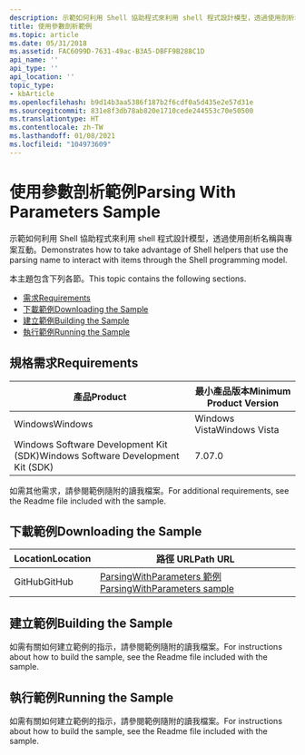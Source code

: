 ```yaml
---
description: 示範如何利用 Shell 協助程式來利用 shell 程式設計模型，透過使用剖析名稱與專案互動。
title: 使用參數剖析範例
ms.topic: article
ms.date: 05/31/2018
ms.assetid: FAC6099D-7631-49ac-B3A5-DBFF9B288C1D
api_name: ''
api_type: ''
api_location: ''
topic_type:
- kbArticle
ms.openlocfilehash: b9d14b3aa5386f187b2f6cdf0a5d435e2e57d31e
ms.sourcegitcommit: 831e8f3db78ab820e1710cede244553c70e50500
ms.translationtype: HT
ms.contentlocale: zh-TW
ms.lasthandoff: 01/08/2021
ms.locfileid: "104973609"
---
```

# <a name="parsing-with-parameters-sample"></a><span data-ttu-id="477c6-103">使用參數剖析範例</span><span class="sxs-lookup"><span data-stu-id="477c6-103">Parsing With Parameters Sample</span></span>

<span data-ttu-id="477c6-104">示範如何利用 Shell 協助程式來利用 shell 程式設計模型，透過使用剖析名稱與專案互動。</span><span class="sxs-lookup"><span data-stu-id="477c6-104">Demonstrates how to take advantage of Shell helpers that use the parsing name to interact with items through the Shell programming model.</span></span>

<span data-ttu-id="477c6-105">本主題包含下列各節。</span><span class="sxs-lookup"><span data-stu-id="477c6-105">This topic contains the following sections.</span></span>

-   [<span data-ttu-id="477c6-106">需求</span><span class="sxs-lookup"><span data-stu-id="477c6-106">Requirements</span></span>](#requirements)
-   [<span data-ttu-id="477c6-107">下載範例</span><span class="sxs-lookup"><span data-stu-id="477c6-107">Downloading the Sample</span></span>](#downloading-the-sample)
-   [<span data-ttu-id="477c6-108">建立範例</span><span class="sxs-lookup"><span data-stu-id="477c6-108">Building the Sample</span></span>](#building-the-sample)
-   [<span data-ttu-id="477c6-109">執行範例</span><span class="sxs-lookup"><span data-stu-id="477c6-109">Running the Sample</span></span>](#running-the-sample)

## <a name="requirements"></a><span data-ttu-id="477c6-110">規格需求</span><span class="sxs-lookup"><span data-stu-id="477c6-110">Requirements</span></span>



| <span data-ttu-id="477c6-111">產品</span><span class="sxs-lookup"><span data-stu-id="477c6-111">Product</span></span>                                | <span data-ttu-id="477c6-112">最小產品版本</span><span class="sxs-lookup"><span data-stu-id="477c6-112">Minimum Product Version</span></span> |
|----------------------------------------|-------------------------|
| <span data-ttu-id="477c6-113">Windows</span><span class="sxs-lookup"><span data-stu-id="477c6-113">Windows</span></span>                                | <span data-ttu-id="477c6-114">Windows Vista</span><span class="sxs-lookup"><span data-stu-id="477c6-114">Windows Vista</span></span>           |
| <span data-ttu-id="477c6-115">Windows Software Development Kit (SDK)</span><span class="sxs-lookup"><span data-stu-id="477c6-115">Windows Software Development Kit (SDK)</span></span> | <span data-ttu-id="477c6-116">7.0</span><span class="sxs-lookup"><span data-stu-id="477c6-116">7.0</span></span>                     |



 

<span data-ttu-id="477c6-117">如需其他需求，請參閱範例隨附的讀我檔案。</span><span class="sxs-lookup"><span data-stu-id="477c6-117">For additional requirements, see the Readme file included with the sample.</span></span>

## <a name="downloading-the-sample"></a><span data-ttu-id="477c6-118">下載範例</span><span class="sxs-lookup"><span data-stu-id="477c6-118">Downloading the Sample</span></span>

| <span data-ttu-id="477c6-119">Location</span><span class="sxs-lookup"><span data-stu-id="477c6-119">Location</span></span>      | <span data-ttu-id="477c6-120">路徑 URL</span><span class="sxs-lookup"><span data-stu-id="477c6-120">Path URL</span></span>                                                                                             |
|---------------|------------------------------------------------------------------------------------------------------|
| <span data-ttu-id="477c6-121">GitHub</span><span class="sxs-lookup"><span data-stu-id="477c6-121">GitHub</span></span>  | [<span data-ttu-id="477c6-122">ParsingWithParameters 範例</span><span class="sxs-lookup"><span data-stu-id="477c6-122">ParsingWithParameters sample</span></span>](https://github.com/microsoft/Windows-classic-samples/tree/master/Samples/Win7Samples/winui/shell/appplatform/ParsingWithParameters) |

## <a name="building-the-sample"></a><span data-ttu-id="477c6-123">建立範例</span><span class="sxs-lookup"><span data-stu-id="477c6-123">Building the Sample</span></span>

<span data-ttu-id="477c6-124">如需有關如何建立範例的指示，請參閱範例隨附的讀我檔案。</span><span class="sxs-lookup"><span data-stu-id="477c6-124">For instructions about how to build the sample, see the Readme file included with the sample.</span></span>

## <a name="running-the-sample"></a><span data-ttu-id="477c6-125">執行範例</span><span class="sxs-lookup"><span data-stu-id="477c6-125">Running the Sample</span></span>

<span data-ttu-id="477c6-126">如需有關如何建立範例的指示，請參閱範例隨附的讀我檔案。</span><span class="sxs-lookup"><span data-stu-id="477c6-126">For instructions about how to build the sample, see the Readme file included with the sample.</span></span>

 

 



